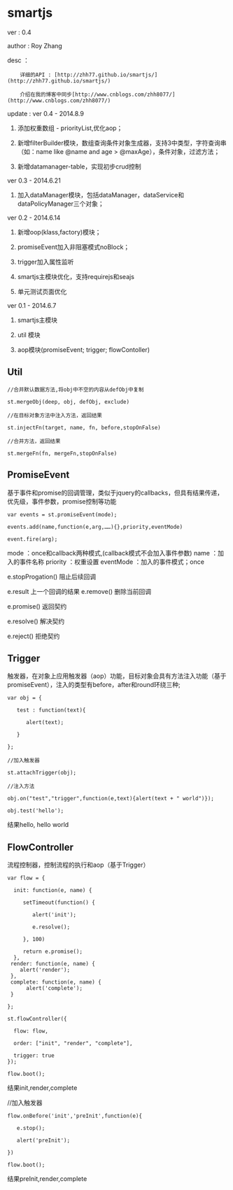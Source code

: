 # smartjs 

ver : 0.4

author : Roy Zhang 

desc ： 
        
        详细的API : [http://zhh77.github.io/smartjs/](http://zhh77.github.io/smartjs/)   
        
        介绍在我的博客中同步[http://www.cnblogs.com/zhh8077/](http://www.cnblogs.com/zhh8077/) 

update : 
ver 0.4 - 2014.8.9

  1. 添加权重数组 - priorityList,优化aop；

  2. 新增filterBuilder模块，数组查询条件对象生成器，支持3中类型，字符查询串（如：name like @name and age > @maxAge），条件对象，过滤方法；

  3. 新增datamanager-table，实现初步crud控制

ver 0.3 - 2014.6.21

  1. 加入dataManager模块，包括dataManager，dataService和dataPolicyManager三个对象；

ver 0.2 - 2014.6.14

  1. 新增oop(klass,factory)模块；

  2. promiseEvent加入非阻塞模式noBlock；

  3. trigger加入属性监听

  4. smartjs主模块优化，支持requirejs和seajs

  5. 单元测试页面优化

ver 0.1 - 2014.6.7

  1. smartjs主模块
  
  2. util 模块
  
  3. aop模块(promiseEvent; trigger; flowContoller)


## Util
    //合并默认数据方法,将obj中不空的内容从defObj中复制

    st.mergeObj(deep, obj, defObj, exclude)

    //在目标对象方法中注入方法，返回结果

    st.injectFn(target, name, fn, before,stopOnFalse)

    //合并方法，返回结果

    st.mergeFn(fn, mergeFn,stopOnFalse)

## PromiseEvent 
基于事件和promise的回调管理，类似于jquery的callbacks，但具有结果传递，优先级，事件参数，promise控制等功能

    var events = st.promiseEvent(mode);

    events.add(name,function(e,arg,……){},priority,eventMode)

    event.fire(arg);

mode ：once和callback两种模式,(callback模式不会加入事件参数) name ：加入的事件名称 priority ：权重设置 eventMode ：加入的事件模式；once

e.stopProgation() 阻止后续回调 

e.result 上一个回调的结果 e.remove() 删除当前回调 

e.promise() 返回契约 

e.resolve() 解决契约 

e.reject() 拒绝契约

## Trigger 
触发器，在对象上应用触发器（aop）功能，目标对象会具有方法注入功能（基于promiseEvent），注入的类型有before，after和round环绕三种;

    var obj = {

       test : function(text){
       
          alert(text);
          
       }

    };

    //加入触发器

    st.attachTrigger(obj);

    //注入方法

    obj.on("test","trigger",function(e,text){alert(text + " world")});

    obj.test('hello');

结果hello, hello world

## FlowController
流程控制器，控制流程的执行和aop（基于Trigger）

    var flow = {
      
      init: function(e, name) {
     
         setTimeout(function() {
         
            alert('init');
            
            e.resolve();
            
         }, 100)
         
         return e.promise();
      },
     render: function(e, name) {
        alert('render');
     },
     complete: function(e, name) {
          alert('complete');
     }
     
    };

    st.flowController({

      flow: flow,
    
      order: ["init", "render", "complete"],
      
      trigger: true
    });

    flow.boot();

结果init,render,complete

//加入触发器

    flow.onBefore('init','preInit',function(e){

       e.stop();

       alert('preInit');

    })

    flow.boot();

结果preInit,render,complete
